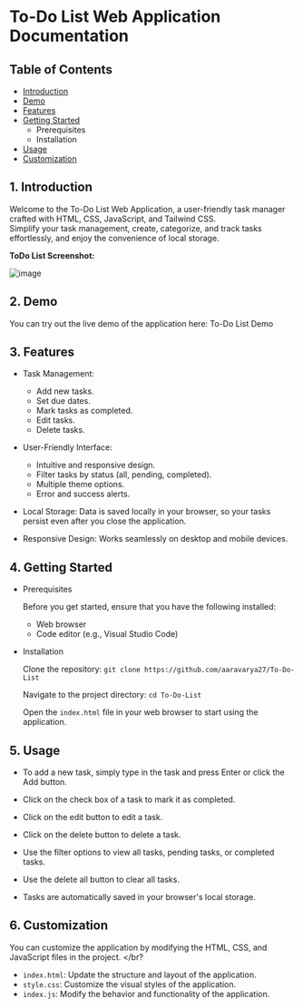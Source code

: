 # To-Do List Web Application Documentation

## Table of Contents
- [Introduction](./README.md#1-introduction)
- [Demo](./README.md#2-demo)
- [Features](./README.md#3-features)
- [Getting Started](https://github.com/aaravarya27/To-Do-List/edit/main/README.md#4-getting-started)
  - Prerequisites
  - Installation
- [Usage](https://github.com/aaravarya27/To-Do-List/edit/main/README.md#5-usage)
- [Customization](https://github.com/aaravarya27/To-Do-List/edit/main/README.md#6-customization)


## **1. Introduction**
Welcome to the To-Do List Web Application, a user-friendly task manager crafted with HTML, CSS, JavaScript, and Tailwind CSS. <br/>
Simplify your task management, create, categorize, and track tasks effortlessly, and enjoy the convenience of local storage. <br/>

**ToDo List Screenshot:**

![image](https://github.com/aaravarya27/To-Do-List/assets/98469303/864687df-18ff-43a3-9bb3-0950aa8c92be)


## **2. Demo**
You can try out the live demo of the application here: To-Do List Demo


## **3. Features**
- Task Management:
  - Add new tasks.
  - Set due dates.
  - Mark tasks as completed.
  - Edit tasks.
  - Delete tasks.

- User-Friendly Interface:
  - Intuitive and responsive design.
  - Filter tasks by status (all, pending, completed).
  - Multiple theme options.
  - Error and success alerts.

- Local Storage:
Data is saved locally in your browser, so your tasks persist even after you close the application.

- Responsive Design:
Works seamlessly on desktop and mobile devices.


## **4. Getting Started**
- Prerequisites

  Before you get started, ensure that you have the following installed:
  - Web browser
  - Code editor (e.g., Visual Studio Code)

- Installation

  Clone the repository: ```git clone https://github.com/aaravarya27/To-Do-List```

  Navigate to the project directory: ```cd To-Do-List```

  Open the ```index.html``` file in your web browser to start using the application.

## **5. Usage**
- To add a new task, simply type in the task and press Enter or click the Add button. <br/>

- Click on the check box of a task to mark it as completed. <br/>

- Click on the edit button to edit a task. <br/>

- Click on the delete button to delete a task. <br/>

- Use the filter options to view all tasks, pending tasks, or completed tasks. <br/>

- Use the delete all button to clear all tasks. <br/>

- Tasks are automatically saved in your browser's local storage. <br/>


## 6. Customization
You can customize the application by modifying the HTML, CSS, and JavaScript files in the project. </br?

- ```index.html```: Update the structure and layout of the application.
- ```style.css```: Customize the visual styles of the application.
- ```index.js```: Modify the behavior and functionality of the application.

